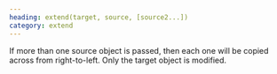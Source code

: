 ```yaml
--- 
heading: extend(target, source, [source2...])
category: extend
---
```


If more than one source object is passed, then each one will be copied across from right-to-left. Only the target object is modified.

